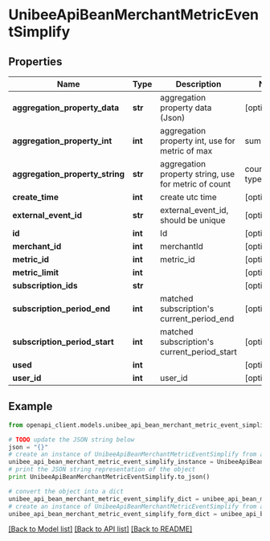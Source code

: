 # UnibeeApiBeanMerchantMetricEventSimplify


## Properties

Name | Type | Description | Notes
------------ | ------------- | ------------- | -------------
**aggregation_property_data** | **str** | aggregation property data (Json) | [optional] 
**aggregation_property_int** | **int** | aggregation property int, use for metric of max|sum type | [optional] 
**aggregation_property_string** | **str** | aggregation property string, use for metric of count|count_unique type | [optional] 
**create_time** | **int** | create utc time | [optional] 
**external_event_id** | **str** | external_event_id, should be unique | [optional] 
**id** | **int** | Id | [optional] 
**merchant_id** | **int** | merchantId | [optional] 
**metric_id** | **int** | metric_id | [optional] 
**metric_limit** | **int** |  | [optional] 
**subscription_ids** | **str** |  | [optional] 
**subscription_period_end** | **int** | matched subscription&#39;s current_period_end | [optional] 
**subscription_period_start** | **int** | matched subscription&#39;s current_period_start | [optional] 
**used** | **int** |  | [optional] 
**user_id** | **int** | user_id | [optional] 

## Example

```python
from openapi_client.models.unibee_api_bean_merchant_metric_event_simplify import UnibeeApiBeanMerchantMetricEventSimplify

# TODO update the JSON string below
json = "{}"
# create an instance of UnibeeApiBeanMerchantMetricEventSimplify from a JSON string
unibee_api_bean_merchant_metric_event_simplify_instance = UnibeeApiBeanMerchantMetricEventSimplify.from_json(json)
# print the JSON string representation of the object
print UnibeeApiBeanMerchantMetricEventSimplify.to_json()

# convert the object into a dict
unibee_api_bean_merchant_metric_event_simplify_dict = unibee_api_bean_merchant_metric_event_simplify_instance.to_dict()
# create an instance of UnibeeApiBeanMerchantMetricEventSimplify from a dict
unibee_api_bean_merchant_metric_event_simplify_form_dict = unibee_api_bean_merchant_metric_event_simplify.from_dict(unibee_api_bean_merchant_metric_event_simplify_dict)
```
[[Back to Model list]](../README.md#documentation-for-models) [[Back to API list]](../README.md#documentation-for-api-endpoints) [[Back to README]](../README.md)


